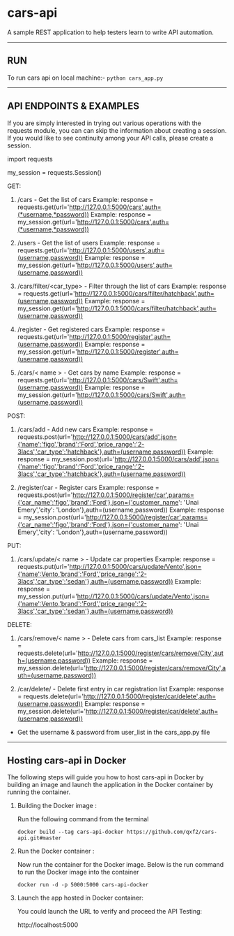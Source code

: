 # cars-api

A sample REST application to help testers learn to write API automation.

----
RUN
-----
To run cars api on local machine:- `python cars_app.py`

-------------------------
API ENDPOINTS & EXAMPLES
----------------------------
If you are simply interested in trying out various operations with the requests module, you can can skip the information about creating a session. If you would like to see continuity among your API calls, please create a session.


import requests

my_session = requests.Session()

GET:
1. /cars                    - Get the list of cars
   Example: response = requests.get(url='http://127.0.0.1:5000/cars',auth=(*username,*password))
   Example: response = my_session.get(url='http://127.0.0.1:5000/cars',auth=(*username,*password))

2. /users                   - Get the list of users
   Example: response = requests.get(url='http://127.0.0.1:5000/users',auth=(username,password))
   Example: response = my_session.get(url='http://127.0.0.1:5000/users',auth=(username,password))

3. /cars/filter/<car_type>  - Filter through the list of cars
   Example: response = requests.get(url='http://127.0.0.1:5000/cars/filter/hatchback',auth=(username,password))
   Example: response = my_session.get(url='http://127.0.0.1:5000/cars/filter/hatchback',auth=(username,password))

4. /register                - Get registered cars
   Example: response = requests.get(url='http://127.0.0.1:5000/register',auth=(username,password))
   Example: response = my_session.get(url='http://127.0.0.1:5000/register',auth=(username,password))

5. /cars/< name >             - Get cars by name
   Example: response = requests.get(url='http://127.0.0.1:5000/cars/Swift',auth=(username,password))
   Example: response = my_session.get(url='http://127.0.0.1:5000/cars/Swift',auth=(username,password))

POST:
1. /cars/add                - Add new cars
   Example: response = requests.post(url='http://127.0.0.1:5000/cars/add',json={'name':'figo','brand':'Ford','price_range':'2-3lacs','car_type':'hatchback'},auth=(username,password))
   Example: response = my_session.post(url='http://127.0.0.1:5000/cars/add',json={'name':'figo','brand':'Ford','price_range':'2-3lacs','car_type':'hatchback'},auth=(username,password))

2. /register/car            - Register cars
   Example: response = requests.post(url='http://127.0.0.1:5000/register/car',params={'car_name':'figo','brand':'Ford'},json={'customer_name': 'Unai Emery','city': 'London'},auth=(username,password))
   Example: response = my_session.post(url='http://127.0.0.1:5000/register/car',params={'car_name':'figo','brand':'Ford'},json={'customer_name': 'Unai Emery','city': 'London'},auth=(username,password))

PUT:
1. /cars/update/< name >      - Update car properties
   Example: response = requests.put(url='http://127.0.0.1:5000/cars/update/Vento',json={'name':Vento,'brand':'Ford','price_range':'2-3lacs','car_type':'sedan'},auth=(username,password))
   Example: response = my_session.put(url='http://127.0.0.1:5000/cars/update/Vento',json={'name':Vento,'brand':'Ford','price_range':'2-3lacs','car_type':'sedan'},auth=(username,password))

DELETE:
1. /cars/remove/< name >      - Delete cars from cars_list
   Example: response = requests.delete(url='http://127.0.0.1:5000/register/cars/remove/City',auth=(username,password))
   Example: response = my_session.delete(url='http://127.0.0.1:5000/register/cars/remove/City',auth=(username,password))

2. /car/delete/     - Delete first entry in car registration list
   Example: response = requests.delete(url='http://127.0.0.1:5000/register/car/delete',auth=(username,password))
   Example: response = my_session.delete(url='http://127.0.0.1:5000/register/car/delete',auth=(username,password))

* Get the username & password from user_list in the cars_app.py file 

----
Hosting cars-api in Docker 
-----

The following steps will guide you how to host cars-api in Docker by building an image and launch the application in the Docker container by running the container. 

1. Building the Docker image :

   Run the following command from the terminal 
   
   `docker build --tag cars-api-docker https://github.com/qxf2/cars-api.git#master`

2. Run the Docker container :

   Now run the container for the Docker image. Below is the run command to run the Docker image into the container 
   
   `docker run -d -p 5000:5000 cars-api-docker`

3. Launch the app hosted in Docker container:

   You could launch the URL to verify and proceed the API Testing:
   
    http://localhost:5000